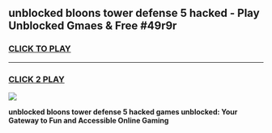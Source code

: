 
## unblocked bloons tower defense 5 hacked - Play Unblocked Gmaes & Free #49r9r
<h3>
<a href="https://news.freeplayer.one?title=unblocked_bloons_tower_defense_5_hacked&ref=03M">CLICK TO PLAY</a></h3>
<hr>

<h3>
<a href="https://news.freeplayer.one?title=unblocked_bloons_tower_defense_5_hacked&ref=03M">CLICK 2 PLAY</a>
  
</h3>

<a href="https://news.freeplayer.one?title=unblocked_bloons_tower_defense_5_hacked&ref=03M"><img src="https://clearcache.store/games.png"></a>


**unblocked bloons tower defense 5 hacked games unblocked: Your Gateway to Fun and Accessible Online Gaming**
